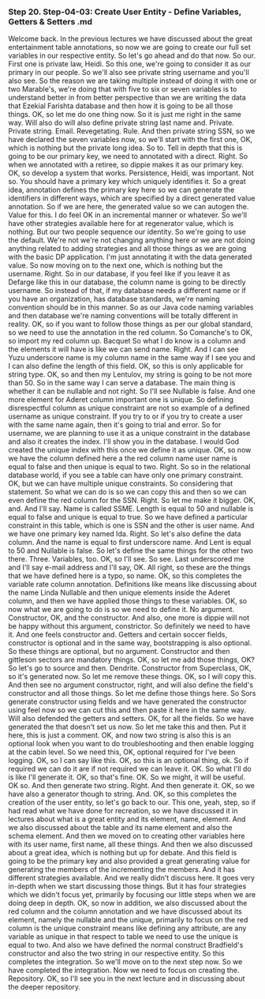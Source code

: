 ### Step 20. Step-04-03: Create User Entity - Define Variables, Getters & Setters .md
Welcome back.  In the previous lectures we have discussed about the great entertainment table annotations, so now  we are going to create our full set variables in our respective entity.  So let's go ahead and do that now.  So our.  First one is private law, Heidi.  So this one, we're going to consider it as our primary in our people.  So we'll also see private string username and you'll also see.  So the reason we are taking multiple instead of doing it with one or two Marable's, we're doing that  with five to six or seven variables is to understand better in from better perspective than we are writing  the data that Ezekial Farishta database and then how it is going to be all those things.  OK, so let me do one thing now.  So it is just me right in the same way.  Will also do will also define private string last name and.  Private.  Private string.  Email.  Revegetating.  Rule.  And then private string SSN, so we have declared the seven variables now, so we'll start with the  first one, OK, which is nothing but the private long idea.  So to.  Tell in depth that this is going to be our primary key, we need to annotated with a direct.  Right.  So when we annotated with a retiree, so dippie makes it as our primary key.  OK, so develop a system that works.  Persistence, Heidi, was important.  Not so.  You should have a primary key which uniquely identifies it.  So a great idea, annotation defines the primary key here so we can generate the identifiers in different  ways, which are specified by a direct generated value annotation.  So if we are here, the generated value so we can autogen the.  Value for this.  I do feel OK in an incremental manner or whatever.  So we'll have other strategies available here for at regenerator value, which is nothing.  But our two people sequence our identity.  So we're going to use the default.  We're not we're not changing anything here or we are not doing anything related to adding strategies  and all those things as we are going with the basic DP application.  I'm just annotating it with the data generated value.  So now moving on to the next one, which is nothing but the username.  Right.  So in our database, if you feel like if you leave it as Defarge like this in our database, the column  name is going to be directly username.  So instead of that, if my database needs a different name or if you have an organization, has database  standards, we're naming convention should be in this manner.  So as our Java code naming variables and then database we're naming conventions will be totally different  in reality.  OK, so if you want to follow those things as per our global standard, so we need to use the annotation  in the red column.  So Comanche's to OK, so import my red column up.  Bacquet So what I do know is a column and the elements it will have is like we can send name.  Right.  And I can see Yuzu underscore name is my column name in the same way if I see you and I can also define  the length of this field.  OK, so this is only applicable for string type.  OK, so and then my Lentulov, my string is going to be not more than 50.  So in the same way I can serve a database.  The main thing is whether it can be nullable and not right.  So I'll see Nullable is false.  And one more element for Aderet column important one is unique.  So defining disrespectful column as unique constraint are not so example of a defined username as unique  constraint.  If you try to or if you try to create a user with the same name again, then it's going to trial and  error.  So for username, we are planning to use it as a unique constraint in the database and also it creates  the index.  I'll show you in the database.  I would God created the unique index with this once we define it as unique.  OK, so now we have the column defined here a the red column name user name is equal to false and then  unique is equal to two.  Right.  So so in the relational database world, if you see a table can have only one primary constraint.  OK, but we can have multiple unique constraints.  So considering that statement.  So what we can do is so we can copy this and then so we can even define the red column for the SSN.  Right.  So let me make it bigger.  OK, and.  And I'll say.  Name is called SSME.  Length is equal to 50 and nullable is equal to false and unique is equal to true.  So we have defined a particular constraint in this table, which is one is SSN and the other is user  name.  And we have one primary key named Ida.  Right.  So let's also define the data column.  And the name is equal to first underscore name.  And Lent is equal to 50 and Nullable is false.  So let's define the same things for the other two there.  Three.  Variables, too.  OK, so I'll see.  So see.  Last underscored me and I'll say e-mail address and I'll say, OK.  All right, so these are the things that we have defined here is a typo, so name.  OK, so this completes the variable rate column annotation.  Definitions like means like discussing about the name Linda Nullable and then unique elements inside  the Aderet column, and then we have applied those things to these variables.  OK, so now what we are going to do is so we need to define it.  No argument.  Constructor, OK, and the constructor.  And also, one more is dippie will not be happy without this argument, constrictor.  So definitely we need to have it.  And one feels constructor and.  Getters and certain soccer fields, constructor is optional and in the same way, bootstrapping is also  optional.  So these things are optional, but no argument.  Constructor and then gittleson sectors are mandatory things.  OK, so let me add those things, OK?  So let's go to source and then.  Dendrite.  Constructor from Superclass, OK, so it's generated now.  So let me remove these things.  OK, so I will copy this.  And then see no argument constructor, right, and will also define the field's constructor and all  those things.  So let me define those things here.  So Sors generate constructor using fields and we have generated the constructor using feel now so we  can cut this and then paste it here in the same way.  Will also defended the getters and setters.  OK, for all the fields.  So we have generated the that doesn't set us now.  So let me take this and then.  Put it here, this is just a comment.  OK, and now two string is also this is an optional look when you want to do troubleshooting and then  enable logging at the cabin level.  So we need this, OK, optional required for I've been logging.  OK, so I can say like this.  OK, so this is an optional thing, ok.  So if required we can do it are if not required we can leave it.  OK.  So what I'll do is like I'll generate it.  OK, so that's fine.  OK.  So we might, it will be useful.  OK so.  And then generate two string.  Right.  And then generate it.  OK, so we have also a generator though to string.  And.  OK, so this completes the creation of the user entity, so let's go back to our.  This one, yeah, step, so if had read what we have done for recreation, so we have discussed it in  lectures about what is a great entity and its element, name, element.  And we also discussed about the table and its name element and also the schema element.  And then we moved on to creating other variables here with its user name, first name, all these things.  And then we also discussed about a great idea, which is nothing but up for debate.  And this field is going to be the primary key and also provided a great generating value for generating  the members of the incrementing the members.  And it has different strategies available.  And we really didn't discuss here.  It goes very in-depth when we start discussing those things.  But it has four strategies which we didn't focus yet, primarily by focusing our little steps when we  are doing deep in depth.  OK, so now in addition, we also discussed about the red column and the column annotation and we have  discussed about its element, namely the nullable and the unique, primarily to focus on the red column  is the unique constraint means like defining any attribute, are any variable as unique in that respect  to table we need to use the unique is equal to two.  And also we have defined the normal construct Bradfield's constructor and also the two string in our  respective entity.  So this completes the integration.  So we'll move on to the next step now.  So we have completed the integration.  Now we need to focus on creating the.  Repository.  OK, so I'll see you in the next lecture and in discussing about the deeper repository.   